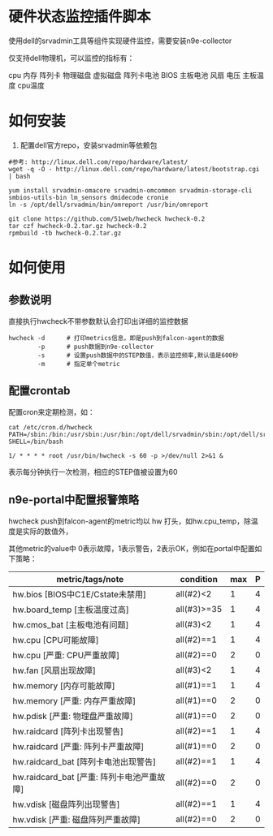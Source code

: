 # 硬件状态监控插件脚本

使用dell的srvadmin工具等组件实现硬件监控，需要安装n9e-collector

仅支持dell物理机，可以监控的指标有：

cpu 内存 阵列卡 物理磁盘 虚拟磁盘 阵列卡电池 BIOS 主板电池 风扇 电压 主板温度 cpu温度

# 如何安装

1. 配置dell官方repo，安装srvadmin等依赖包

```
#参考: http://linux.dell.com/repo/hardware/latest/
wget -q -O - http://linux.dell.com/repo/hardware/latest/bootstrap.cgi | bash

yum install srvadmin-omacore srvadmin-omcommon srvadmin-storage-cli smbios-utils-bin lm_sensors dmidecode cronie
ln -s /opt/dell/srvadmin/bin/omreport /usr/bin/omreport

git clone https://github.com/51web/hwcheck hwcheck-0.2
tar czf hwcheck-0.2.tar.gz hwcheck-0.2
rpmbuild -tb hwcheck-0.2.tar.gz
```


# 如何使用

## 参数说明

直接执行hwcheck不带参数默认会打印出详细的监控数据

```
hwcheck -d      # 打印metrics信息，即是push到falcon-agent的数据
        -p      # push数据到n9e-collector
        -s      # 设置push数据中的STEP数值，表示监控频率,默认值是600秒
        -m      # 指定单个metric
```

## 配置crontab

配置cron来定期检测，如：

```
cat /etc/cron.d/hwcheck
PATH=/sbin:/bin:/usr/sbin:/usr/bin:/opt/dell/srvadmin/sbin:/opt/dell/srvadmin/bin
SHELL=/bin/bash

1/ * * * * root /usr/bin/hwcheck -s 60 -p >/dev/null 2>&1 &
```

表示每分钟执行一次检测，相应的STEP值被设置为60


## n9e-portal中配置报警策略

hwcheck push到falcon-agent的metric均以 hw 打头，如hw.cpu_temp，除温度是实际的数值外，

其他metric的value中 0表示故障，1表示警告，2表示OK，例如在portal中配置如下策略：

| metric/tags/note             | condition |   max |  P  |
------------------------------ | --------- | ----- | --- |
| hw.bios [BIOS中C1E/Cstate未禁用] | all(#2)<2 | 1 | 4 |
| hw.board_temp [主板温度过高] | all(#3)>=35 | 1 | 4 |
| hw.cmos_bat [主板电池有问题] | all(#3)<2 |1 | 4 |
| hw.cpu [CPU可能故障]         | all(#2)==1 | 1 | 4 |
| hw.cpu [严重: CPU严重故障]   | all(#2)==0 | 2 | 0    |
| hw.fan [风扇出现故障]        | all(#3)<2 | 1 | 4     |
| hw.memory [内存可能故障]     | all(#1)==1 | 1 | 4    |
| hw.memory [严重: 内存严重故障] | all(#1)==0 | 2 | 0  |
| hw.pdisk [严重: 物理盘严重故障] | all(#1)==0 | 2 | 0     |
| hw.raidcard [阵列卡出现警告] | all(#2)==1 | 1 | 4    |
| hw.raidcard [严重: 阵列卡严重故障] | all(#1)==0 | 2 | 0  |
| hw.raidcard_bat [阵列卡电池出现警告] | all(#2)==1 | 1 | 4    |
| hw.raidcard_bat [严重: 阵列卡电池严重故障] | all(#2)==0 | 2 | 0  |
| hw.vdisk [磁盘阵列出现警告]    | all(#2)==1 | 1 | 4  |
| hw.vdisk [严重: 磁盘阵列严重故障] | all(#2)==0 | 2 | 0   |


